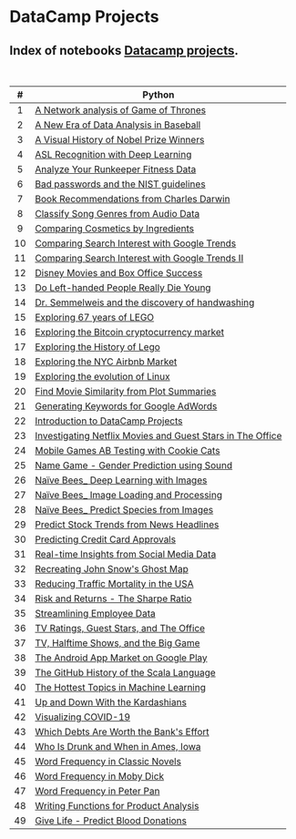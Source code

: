 # DataCamp Projects

## Index of notebooks [Datacamp projects](https://www.datacamp.com/profile/xinadev?tab=learning-history&id=projects).

<br>

| # | Python |
|:-:|----|
|  1  | [A Network analysis of Game of Thrones](https://github.com/focuspy/DataCamp/tree/main/Data%20Scientist%20with%20python/Projects/Python/A%20Network%20analysis%20of%20Game%20of%20Thrones/notebook.ipynb)  |
|  2  | [A New Era of Data Analysis in Baseball](https://github.com/focuspy/DataCamp/tree/main/Data%20Scientist%20with%20python/Projects/Python/A%20New%20Era%20of%20Data%20Analysis%20in%20Baseball/notebook.ipynb)  |
|  3  | [A Visual History of Nobel Prize Winners](https://github.com/focuspy/DataCamp/tree/main/Data%20Scientist%20with%20python/Projects/Python/A%20Visual%20History%20of%20Nobel%20Prize%20Winners/notebook.ipynb)  |
|  4  | [ASL Recognition with Deep Learning](https://github.com/focuspy/DataCamp/tree/main/Data%20Scientist%20with%20python/Projects/Python/ASL%20Recognition%20with%20Deep%20Learning/notebook.ipynb)  |
|  5  | [Analyze Your Runkeeper Fitness Data](https://github.com/focuspy/DataCamp/blob/main/Data%20Scientist%20with%20python/Projects/Python/Analyze%20Your%20Runkeeper%20Fitness%20Data/notebook.ipynb)  |
|  6  | [Bad passwords and the NIST guidelines](https://github.com/focuspy/DataCamp/blob/main/Data%20Scientist%20with%20python/Projects/Python/Bad%20passwords%20and%20the%20NIST%20guidelines/notebook.ipynb)  |
|  7  | [Book Recommendations from Charles Darwin](https://github.com/focuspy/DataCamp/blob/main/Data%20Scientist%20with%20python/Projects/Python/Book%20Recommendations%20from%20Charles%20Darwin/notebook.ipynb)  |
|  8  | [Classify Song Genres from Audio Data](https://github.com/focuspy/DataCamp/blob/main/Data%20Scientist%20with%20python/Projects/Python/Classify%20Song%20Genres%20from%20Audio%20Data/notebook.ipynb)  |
|  9  | [Comparing Cosmetics by Ingredients](https://github.com/focuspy/DataCamp/blob/main/Data%20Scientist%20with%20python/Projects/Python/Comparing%20Cosmetics%20by%20Ingredients/notebook.ipynb)  |
|  10  | [Comparing Search Interest with Google Trends](https://github.com/focuspy/DataCamp/blob/main/Data%20Scientist%20with%20python/Projects/Python/Comparing%20Search%20Interest%20with%20Google%20Trends/notebook.ipynb)  |
|  11  | [Comparing Search Interest with Google Trends II](https://github.com/focuspy/DataCamp/blob/main/Data%20Scientist%20with%20python/Projects/Python/Comparing%20Search%20Interest%20with%20Google%20Trends%20II/notebook.ipynb)  |
|  12  | [Disney Movies and Box Office Success](https://github.com/focuspy/DataCamp/blob/main/Data%20Scientist%20with%20python/Projects/Python/Disney%20Movies%20and%20Box%20Office%20Success/notebook.ipynb)  |
|  13  | [Do Left-handed People Really Die Young](https://github.com/focuspy/DataCamp/blob/main/Data%20Scientist%20with%20python/Projects/Python/Do%20Left-handed%20People%20Really%20Die%20Young/notebook.ipynb) |
|  14  | [Dr. Semmelweis and the discovery of handwashing](https://github.com/focuspy/DataCamp/blob/main/Data%20Scientist%20with%20python/Projects/Python/Dr.%20Semmelweis%20and%20the%20discovery%20of%20handwashing/notebook.ipynb) |
|  15 | [Exploring 67 years of LEGO](https://github.com/focuspy/DataCamp/blob/main/Data%20Scientist%20with%20python/Projects/Python/Exploring%2067%20years%20of%20LEGO/notebook.ipynb) |
|  16  | [Exploring the Bitcoin cryptocurrency market](https://github.com/focuspy/DataCamp/blob/main/Data%20Scientist%20with%20python/Projects/Python/Exploring%20the%20Bitcoin%20cryptocurrency%20market/notebook.ipynb) |
|  17  | [Exploring the History of Lego](https://github.com/focuspy/DataCamp/blob/main/Data%20Scientist%20with%20python/Projects/Python/Exploring%20the%20History%20of%20Lego/notebook.ipynb) |
|  18  | [Exploring the NYC Airbnb Market](https://github.com/focuspy/DataCamp/blob/main/Data%20Scientist%20with%20python/Projects/Python/Exploring%20the%20NYC%20Airbnb%20Market/notebook.ipynb) |
|  19  | [Exploring the evolution of Linux](https://github.com/focuspy/DataCamp/blob/main/Data%20Scientist%20with%20python/Projects/Python/Exploring%20the%20evolution%20of%20Linux/notebook.ipynb) |
|  20  | [Find Movie Similarity from Plot Summaries](https://github.com/focuspy/DataCamp/blob/main/Data%20Scientist%20with%20python/Projects/Python/Find%20Movie%20Similarity%20from%20Plot%20Summaries/notebook.ipynb) |
|  21  | [Generating Keywords for Google AdWords](https://github.com/focuspy/DataCamp/blob/main/Data%20Scientist%20with%20python/Projects/Python/Generating%20Keywords%20for%20Google%20AdWords/notebook.ipynb) |
|  22  | [Introduction to DataCamp Projects](https://github.com/focuspy/DataCamp/blob/main/Data%20Scientist%20with%20python/Projects/Python/Introduction%20to%20DataCamp%20Projects/notebook.ipynb) |
|  23  | [Investigating Netflix Movies and Guest Stars in The Office](https://github.com/focuspy/DataCamp/blob/main/Data%20Scientist%20with%20python/Projects/Python/Investigating%20Netflix%20Movies%20and%20Guest%20Stars%20in%20The%20Office/notebook.ipynb) |
|  24  | [Mobile Games AB Testing with Cookie Cats](https://github.com/focuspy/DataCamp/blob/main/Data%20Scientist%20with%20python/Projects/Python/Mobile%20Games%20AB%20Testing%20with%20Cookie%20Cats/notebook.ipynb) |
|  25  | [Name Game - Gender Prediction using Sound](https://github.com/focuspy/DataCamp/blob/main/Data%20Scientist%20with%20python/Projects/Python/Name%20Game%20-%20Gender%20Prediction%20using%20Sound/notebook.ipynb) |
|  26  | [Naïve Bees_ Deep Learning with Images](https://github.com/focuspy/DataCamp/blob/main/Data%20Scientist%20with%20python/Projects/Python/Naïve%20Bees_%20Deep%20Learning%20with%20Images/notebook.ipynb) |
|  27  | [Naïve Bees_ Image Loading and Processing](https://github.com/focuspy/DataCamp/blob/main/Data%20Scientist%20with%20python/Projects/Python/Naïve%20Bees_%20Image%20Loading%20and%20Processing/notebook.ipynb) |
|  28  | [Naïve Bees_ Predict Species from Images](https://github.com/focuspy/DataCamp/blob/main/Data%20Scientist%20with%20python/Projects/Python/Naïve%20Bees_%20Predict%20Species%20from%20Images/notebook.ipynb) |
|  29  | [Predict Stock Trends from News Headlines](https://github.com/focuspy/DataCamp/blob/main/Data%20Scientist%20with%20python/Projects/Python/Predict%20Stock%20Trends%20from%20News%20Headlines/notebook.ipynb) |
|  30  | [Predicting Credit Card Approvals](https://github.com/focuspy/DataCamp/blob/main/Data%20Scientist%20with%20python/Projects/Python/Predicting%20Credit%20Card%20Approvals/notebook.ipynb) |
|  31  | [Real-time Insights from Social Media Data](https://github.com/focuspy/DataCamp/blob/main/Data%20Scientist%20with%20python/Projects/Python/Real-time%20Insights%20from%20Social%20Media%20Data/notebook.ipynb) |
|  32  | [Recreating John Snow's Ghost Map](https://github.com/focuspy/DataCamp/blob/main/Data%20Scientist%20with%20python/Projects/Python/Recreating%20John%20Snow's%20Ghost%20Map/notebook.ipynb) |
|  33  | [Reducing Traffic Mortality in the USA](https://github.com/focuspy/DataCamp/blob/main/Data%20Scientist%20with%20python/Projects/Python/Reducing%20Traffic%20Mortality%20in%20the%20USA/notebook.ipynb) |
|  34  | [Risk and Returns - The Sharpe Ratio](https://github.com/focuspy/DataCamp/blob/main/Data%20Scientist%20with%20python/Projects/Python/Risk%20and%20Returns%20-%20The%20Sharpe%20Ratio/notebook.ipynb) |
|  35  | [Streamlining Employee Data](https://github.com/focuspy/DataCamp/blob/main/Data%20Scientist%20with%20python/Projects/Python/Streamlining%20Employee%20Data/notebook.ipynb) |
|  36  | [TV Ratings, Guest Stars, and The Office](https://github.com/focuspy/DataCamp/blob/main/Data%20Scientist%20with%20python/Projects/Python/TV%20Ratings%2C%20Guest%20Stars%2C%20and%20The%20Office/notebook.ipynb) |
|  37  | [TV, Halftime Shows, and the Big Game](https://github.com/focuspy/DataCamp/blob/main/Data%20Scientist%20with%20python/Projects/Python/TV%2C%20Halftime%20Shows%2C%20and%20the%20Big%20Game/notebook.ipynb) |
|  38  | [The Android App Market on Google Play](https://github.com/focuspy/DataCamp/blob/main/Data%20Scientist%20with%20python/Projects/Python/The%20Android%20App%20Market%20on%20Google%20Play/notebook.ipynb) |
|  39  | [The GitHub History of the Scala Language](https://github.com/focuspy/DataCamp/blob/main/Data%20Scientist%20with%20python/Projects/Python/The%20GitHub%20History%20of%20the%20Scala%20Language/notebook.ipynb) |
|  40  | [The Hottest Topics in Machine Learning](https://github.com/focuspy/DataCamp/blob/main/Data%20Scientist%20with%20python/Projects/Python/The%20Hottest%20Topics%20in%20Machine%20Learning/notebook.ipynb) |
|  41  | [Up and Down With the Kardashians](https://github.com/focuspy/DataCamp/blob/main/Data%20Scientist%20with%20python/Projects/Python/Up%20and%20Down%20With%20the%20Kardashians/notebook.ipynb) |
|  42  | [Visualizing COVID-19](https://github.com/focuspy/DataCamp/blob/main/Data%20Scientist%20with%20python/Projects/Python/Visualizing%20COVID-19/notebook.ipynb) |
|  43  | [Which Debts Are Worth the Bank's Effort](https://github.com/focuspy/DataCamp/blob/main/Data%20Scientist%20with%20python/Projects/Python/Which%20Debts%20Are%20Worth%20the%20Bank's%20Effort/notebook.ipynb) |
|  44  | [Who Is Drunk and When in Ames, Iowa](https://github.com/focuspy/DataCamp/blob/main/Data%20Scientist%20with%20python/Projects/Python/Who%20Is%20Drunk%20and%20When%20in%20Ames%2C%20Iowa/notebook.ipynb) |
|  45  | [Word Frequency in Classic Novels](https://github.com/focuspy/DataCamp/blob/main/Data%20Scientist%20with%20python/Projects/Python/Word%20Frequency%20in%20Classic%20Novels/notebook.ipynb) |
|  46  | [Word Frequency in Moby Dick](https://github.com/focuspy/DataCamp/blob/main/Data%20Scientist%20with%20python/Projects/Python/Word%20Frequency%20in%20Moby%20Dick/notebook.ipynb) |
|  47  | [Word Frequency in Peter Pan](https://github.com/focuspy/DataCamp/blob/main/Data%20Scientist%20with%20python/Projects/Python/Word%20Frequency%20in%20Peter%20Pan/notebook.ipynb) |
|  48  | [Writing Functions for Product Analysis](https://github.com/focuspy/DataCamp/blob/main/Data%20Scientist%20with%20python/Projects/Python/Writing%20Functions%20for%20Product%20Analysis/notebook.ipynb) |
|  49  | [Give Life - Predict Blood Donations](https://github.com/focuspy/DataCamp/blob/main/Data%20Scientist%20with%20python/Projects/Python/Give%20Life%20-%20Predict%20Blood%20Donations/notebook.ipynb) | 
